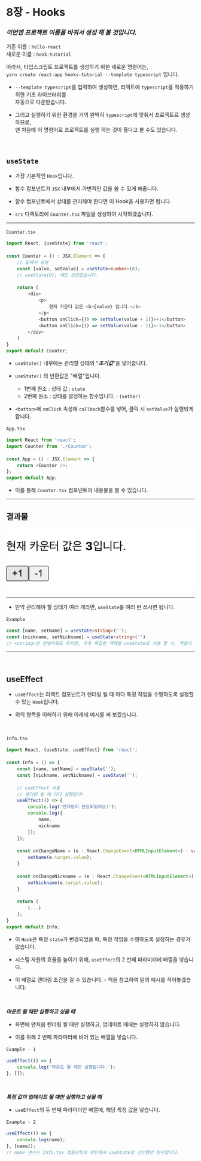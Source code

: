 # 8장 - Hooks

### ***이번엔 프로젝트 이름을 바꿔서 생성 해 볼 것입니다.***

기존 이름 : `hello-react`<br/>
새로운 이름 : `hook-tutorial`<br/>

따라서, 타입스크립트 프로젝트를 생성하기 위한 새로운 명령어는,<br/>
`yarn create react-app hooks-tutorial --template typescript` 입니다.

* `--template typescript`를 입력하여 생성하면, 리액트에 `typescript`를 적용하기 위한 기초 라이브러리를<br/>
자동으로 다운받습니다.
* 그리고 실행하기 위한 환경을 거의 완벽히 `typescript`에 맞춰서 프로젝트르 생성하므로, <br/>
맨 처음에 이 명령어로 프로젝트를 실행 하는 것이 옳다고 볼 수도 있습니다.

   <br/>

## `useState`

* 가장 기본적인 `Hook`입니다.

* 함수 컴포넌트가 `JSX` 내부에서 가변적인 값을 쓸 수 있게 해줍니다.

* 함수 컴포넌트에서 상태를 관리해야 한다면 이 Hook을 사용하면 됩니다.

* `src` 디렉토리에 `Counter.tsx` 파일을 생성하여 시작하겠습니다.
<hr/>

`Counter.tsx`
```typescript
import React, {useState} from 'react';

const Counter = () : JSX.Element => {
    // 밑에서 설명
    const [value, setValue] = useState<number>(0);
    // useState(0); 해도 상관없습니다.

    return (
        <div>
            <p>
                현재 카운터 값은 <b>{value} 입니다.</b>
            </p>
            <button onClick={() => setValue(value + 1)}>+1</button>
            <button onClick={() => setValue(value - 1)}>-1</button>
        </div>
    )
}
export default Counter;
```
* `useState()` 내부에는 관리할 상태의 "***초기값***"을 넣어줍니다.

* `useState()` 의 반환값은 "배열"입니다.
    
    * 1번째 원소 : 상태 값 : `state`
    * 2번째 원소 : 상태를 설정하는 함수입니다. : `(setter)`

* `<button>`에 `onClick` 속성에 `callback`함수를 넣어, 클릭 시 `setValue`가 실행되게 합니다.

`App.tsx`
```typescript
import React from 'react';
import Counter from './Counter';

const App = () : JSX.Element => {
    return <Counter />;
};
export default App;
```
* 이를 통해 `Counter.tsx` 컴포넌트의 내용물을 볼 수 있습니다.

<hr>

## 결과물

![counterValue](../../../img/react-img/ch08-img/counterValue.png)

<hr>

* 만약 관리해야 할 상태가 여러 개라면, `useState`를 여러 번 쓰시면 됩니다.

`Example`
```typescript
const [name, setName] = useState<string>('');
const [nickname, setNickname] = useState<string>('')
// <string>은 안넣어줘도 되지만, 추후 복잡한 객체를 useState로 사용 할 시, 적용이 필요해 집니다.
```

<hr>
   <br>

## useEffect

* `useEffect`는 리액트 컴포넌트가 렌더링 될 때 마다 특정 작업을 수행하도록 설정할 수 있는 `Hook`입니다.

* 위의 항목을 이해하기 위해 아래에 예시를 써 보겠습니다.

   <br/>

`Info.tsx`
```typescript
import React, {useState, useEffect} from 'react';

const Info = () => {
    const [name, setName] = useState('');
    const [nickname, setNickname] = useState('');

    // useEffect 사용
    // 렌더링 될 때 마다 실행된다!
    useEffect(() => {
        console.log('렌더링이 완료되었어요!');
        console.log({
            name,
            nickname
        });
    });

    const onChangeName = (e : React.ChangeEvent<HTMLInputElement>) : void => {
        setName(e.target.value);
    }

    const onChangeNickname = (e : React.ChangeEvent<HTMLInputElement>) : void => {
        setNickname(e.target.value);
    }

    return (
        (...)
    );
}
export default Info;
```



* 이 `Hook`은 특정 `state`가 변경되었을 때, 특정 작업을 수행하도록 설정하는 경우가 많습니다.

* 시스템 자원의 효율을 높이기 위해, `useEffect`의 2 번째 파라미터에 배열을 넣습니다.

* 이 배열로 렌더링 조건을 걸 수 있습니다. - 책을 참고하여 밑의 예시를 적어놓겠습니다.

   <br>

***마운트 될 때만 실행하고 싶을 때***

* 화면에 맨처음 렌더링 될 때만 실행하고, 업데이트 때에는 실행하지 않습니다.

* 이를 위해 2 번째 파라미터에 비어 있는 배열을 넣습니다.

`Example - 1`
```typescript
useEffect(() => {
    console.log('마운트 될 때만 실행됩니다.');
}, []);
```

   <br/>

***특정 값이 업데이트 될 때만 실행하고 싶을 때***

* `useEffect`의 두 번째 파라미터인 배열에, 해당 특정 값을 넣습니다.

`Example - 2`
```typescript
useEffect(() => {
    console.log(name);
}, [name]);
// name 변수는 Info.tsx 컴포넌트의 상단에서 useState로 선언했던 변수입니다.
```